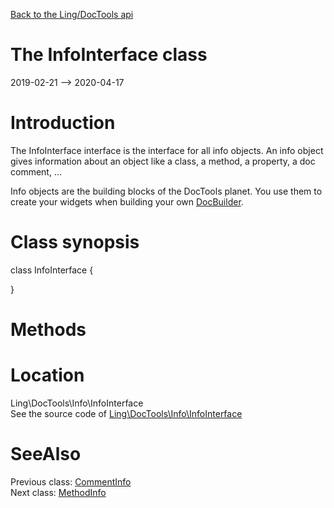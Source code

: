 [Back to the Ling/DocTools api](https://github.com/lingtalfi/DocTools/blob/master/doc/api/Ling/DocTools.md)



The InfoInterface class
================
2019-02-21 --> 2020-04-17






Introduction
============

The InfoInterface interface is the interface for all info objects.
An info object gives information about an object like a class, a method, a property, a doc comment, ...

Info objects are the building blocks of the DocTools planet.
You use them to create your widgets when building your own [DocBuilder](https://github.com/lingtalfi/DocTools/blob/master/doc/api/Ling/DocTools/DocBuilder/DocBuilder.md).



Class synopsis
==============


class <span class="pl-k">InfoInterface</span>  {

}






Methods
==============






Location
=============
Ling\DocTools\Info\InfoInterface<br>
See the source code of [Ling\DocTools\Info\InfoInterface](https://github.com/lingtalfi/DocTools/blob/master/Info/InfoInterface.php)



SeeAlso
==============
Previous class: [CommentInfo](https://github.com/lingtalfi/DocTools/blob/master/doc/api/Ling/DocTools/Info/CommentInfo.md)<br>Next class: [MethodInfo](https://github.com/lingtalfi/DocTools/blob/master/doc/api/Ling/DocTools/Info/MethodInfo.md)<br>
